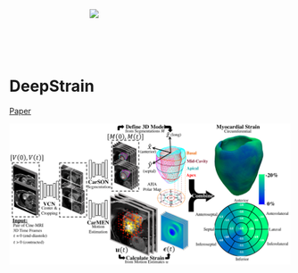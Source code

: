 <img src='figures/dsuppvid.gif' align="right" width=360>

<br><br><br><br>

# DeepStrain
[Paper](https://www.biorxiv.org/content/10.1101/2021.01.05.425266v1)


<img src="figures/Fig_1.png" width="800">
